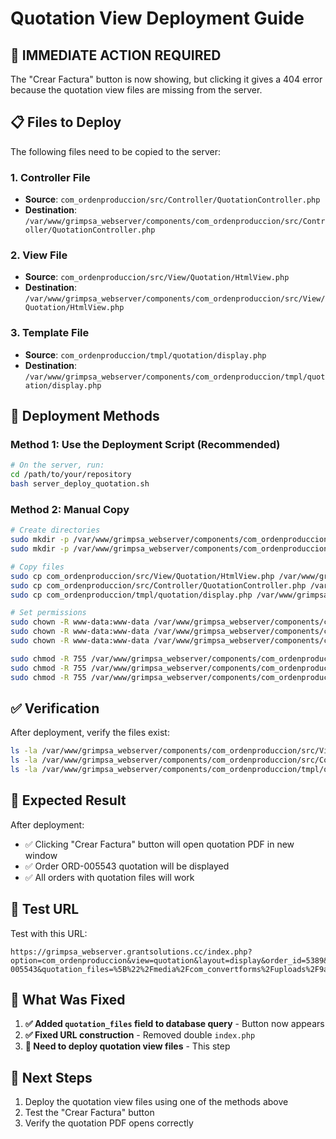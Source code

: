 # Quotation View Deployment Guide

## 🚨 **IMMEDIATE ACTION REQUIRED**

The "Crear Factura" button is now showing, but clicking it gives a 404 error because the quotation view files are missing from the server.

## 📋 **Files to Deploy**

The following files need to be copied to the server:

### **1. Controller File**
- **Source**: `com_ordenproduccion/src/Controller/QuotationController.php`
- **Destination**: `/var/www/grimpsa_webserver/components/com_ordenproduccion/src/Controller/QuotationController.php`

### **2. View File**
- **Source**: `com_ordenproduccion/src/View/Quotation/HtmlView.php`
- **Destination**: `/var/www/grimpsa_webserver/components/com_ordenproduccion/src/View/Quotation/HtmlView.php`

### **3. Template File**
- **Source**: `com_ordenproduccion/tmpl/quotation/display.php`
- **Destination**: `/var/www/grimpsa_webserver/components/com_ordenproduccion/tmpl/quotation/display.php`

## 🔧 **Deployment Methods**

### **Method 1: Use the Deployment Script (Recommended)**
```bash
# On the server, run:
cd /path/to/your/repository
bash server_deploy_quotation.sh
```

### **Method 2: Manual Copy**
```bash
# Create directories
sudo mkdir -p /var/www/grimpsa_webserver/components/com_ordenproduccion/src/View/Quotation
sudo mkdir -p /var/www/grimpsa_webserver/components/com_ordenproduccion/tmpl/quotation

# Copy files
sudo cp com_ordenproduccion/src/View/Quotation/HtmlView.php /var/www/grimpsa_webserver/components/com_ordenproduccion/src/View/Quotation/
sudo cp com_ordenproduccion/src/Controller/QuotationController.php /var/www/grimpsa_webserver/components/com_ordenproduccion/src/Controller/
sudo cp com_ordenproduccion/tmpl/quotation/display.php /var/www/grimpsa_webserver/components/com_ordenproduccion/tmpl/quotation/

# Set permissions
sudo chown -R www-data:www-data /var/www/grimpsa_webserver/components/com_ordenproduccion/src/View/Quotation
sudo chown -R www-data:www-data /var/www/grimpsa_webserver/components/com_ordenproduccion/src/Controller/QuotationController.php
sudo chown -R www-data:www-data /var/www/grimpsa_webserver/components/com_ordenproduccion/tmpl/quotation

sudo chmod -R 755 /var/www/grimpsa_webserver/components/com_ordenproduccion/src/View/Quotation
sudo chmod -R 755 /var/www/grimpsa_webserver/components/com_ordenproduccion/src/Controller/QuotationController.php
sudo chmod -R 755 /var/www/grimpsa_webserver/components/com_ordenproduccion/tmpl/quotation
```

## ✅ **Verification**

After deployment, verify the files exist:
```bash
ls -la /var/www/grimpsa_webserver/components/com_ordenproduccion/src/View/Quotation/
ls -la /var/www/grimpsa_webserver/components/com_ordenproduccion/src/Controller/QuotationController.php
ls -la /var/www/grimpsa_webserver/components/com_ordenproduccion/tmpl/quotation/
```

## 🎯 **Expected Result**

After deployment:
- ✅ Clicking "Crear Factura" button will open quotation PDF in new window
- ✅ Order ORD-005543 quotation will be displayed
- ✅ All orders with quotation files will work

## 🔗 **Test URL**

Test with this URL:
```
https://grimpsa_webserver.grantsolutions.cc/index.php?option=com_ordenproduccion&view=quotation&layout=display&order_id=5389&order_number=ORD-005543&quotation_files=%5B%22%2Fmedia%2Fcom_convertforms%2Fuploads%2F9a9945bed17c3630_5336.pdf%22%5D
```

## 📝 **What Was Fixed**

1. **✅ Added `quotation_files` field to database query** - Button now appears
2. **✅ Fixed URL construction** - Removed double `index.php`
3. **🔄 Need to deploy quotation view files** - This step

## 🚀 **Next Steps**

1. Deploy the quotation view files using one of the methods above
2. Test the "Crear Factura" button
3. Verify the quotation PDF opens correctly
